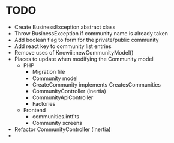 # TODO

- Create BusinessException abstract class
- Throw BusinessException if community name is already taken
- Add boolean flag to form for the private/public community
- Add react key to community list entries
- Remove uses of Knowii::newCommunityModel()
- Places to update when modifying the Community model
  - PHP
    - Migration file
    - Community model
    - CreateCommunity implements CreatesCommunities
    - CommunityController (inertia)
    - CommunityApiController
    - Factories
  - Frontend
    - communities.intf.ts
    - Community screens
- Refactor CommunityController (inertia)
-
